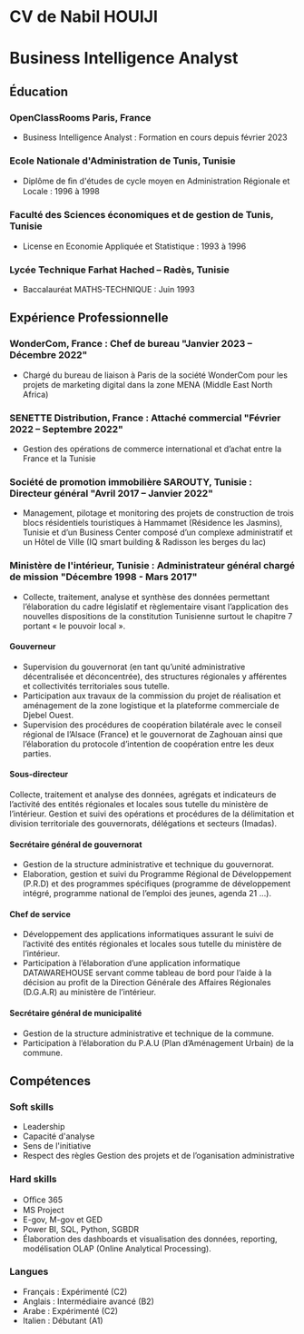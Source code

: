# CV de Nabil HOUIJI

# Business Intelligence Analyst

## Éducation

### OpenClassRooms Paris, France
- Business Intelligence Analyst : Formation en cours depuis février 2023
### Ecole Nationale d'Administration de Tunis, Tunisie
- Diplôme de ﬁn d'études de cycle moyen en Administration Régionale et Locale : 1996 à 1998
### Faculté des Sciences économiques et de gestion de Tunis, Tunisie
- License en Economie Appliquée et Statistique : 1993 à 1996
### Lycée Technique Farhat Hached – Radès, Tunisie
- Baccalauréat MATHS-TECHNIQUE : Juin 1993

## Expérience Professionnelle

### WonderCom, France : Chef de bureau "Janvier 2023  – Décembre 2022"
- Chargé du bureau de liaison à Paris de la société WonderCom pour les projets de marketing digital dans la zone MENA (Middle East North Africa) 
### SENETTE Distribution, France : Attaché commercial "Février 2022 – Septembre 2022"
- Gestion des opérations de commerce international et d’achat entre la France et la Tunisie
### Société de promotion immobilière SAROUTY, Tunisie : Directeur général "Avril 2017 – Janvier 2022"
- Management, pilotage et monitoring des projets de construction de trois blocs résidentiels touristiques à Hammamet (Résidence les Jasmins), Tunisie et d’un Business Center composé d’un complexe administratif et un Hôtel de Ville (IQ smart building & Radisson les berges du lac)
### Ministère de l'intérieur, Tunisie : Administrateur général chargé de mission "Décembre 1998 - Mars 2017"
- Collecte, traitement, analyse et synthèse des données permettant l’élaboration du cadre législatif et règlementaire visant l’application des nouvelles dispositions de la constitution Tunisienne surtout le chapitre 7 portant « le pouvoir local ».

#### Gouverneur 
- Supervision du gouvernorat (en tant qu’unité administrative décentralisée et déconcentrée), des structures régionales y afférentes et collectivités territoriales sous tutelle.
- Participation aux travaux de la commission du projet de réalisation et aménagement de la zone logistique et la plateforme commerciale de Djebel Ouest.
- Supervision des procédures de coopération bilatérale avec le conseil régional de l’Alsace (France) et le gouvernorat de Zaghouan ainsi que l’élaboration du protocole d’intention de coopération entre les deux parties.
#### Sous-directeur
Collecte, traitement et analyse des données, agrégats et indicateurs de l’activité des entités régionales et locales sous tutelle du ministère de l’intérieur.
Gestion et suivi des opérations et procédures de la délimitation et division territoriale des gouvernorats, délégations et secteurs (Imadas).
#### Secrétaire général de gouvernorat
- Gestion de la structure administrative et technique du gouvernorat.
- Elaboration, gestion et suivi du Programme Régional de Développement (P.R.D) et des programmes spécifiques (programme de développement intégré, programme national de l’emploi des jeunes, agenda 21 …).
#### Chef de service
- Développement des applications informatiques assurant le suivi de l’activité des entités régionales et locales sous tutelle du ministère de l’intérieur.
- Participation à l’élaboration d’une application informatique DATAWAREHOUSE servant comme tableau de bord pour l’aide à la décision au profit de la Direction Générale des Affaires Régionales (D.G.A.R) au ministère de l’intérieur.
#### Secrétaire général de municipalité
- Gestion de la structure administrative et technique de la commune.
- Participation à l’élaboration du P.A.U (Plan d’Aménagement Urbain) de la commune.


## Compétences

### Soft skills
- Leadership
- Capacité d'analyse
- Sens de l'initiative
- Respect des règles Gestion des projets et de l’oganisation administrative

### Hard skills
- Oﬃce 365
- MS Project
- E-gov, M-gov et GED
- Power BI, SQL, Python, SGBDR
- Élaboration des dashboards et visualisation des données, reporting, modélisation OLAP (Online Analytical Processing).

### Langues
- Français : Expérimenté (C2)
- Anglais :  Intermédiaire avancé (B2)
- Arabe : Expérimenté (C2)
- Italien : Débutant (A1)
